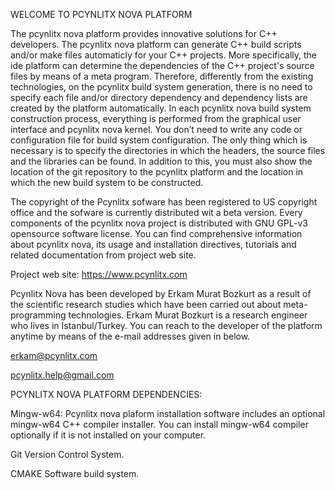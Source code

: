 
WELCOME TO PCYNLITX NOVA PLATFORM

The pcynlitx nova platform provides innovative solutions for C++ developers. The pcynlitx nova platform can generate C++ build scripts and/or make files automaticly for your C++ projects. More specifically, the ide platform can determine the dependencies of the C++ project's source files by means of a meta program. Therefore, differently from the existing technologies, on the pcynlitx build system generation, there is no need to specify each file and/or directory dependency and dependency lists are created by the platform automatically. In each pcynlitx nova build system construction process, everything is performed from the graphical user interface and pcynlitx nova kernel. You don’t need to write any code or configuration file for build system configuration. The only thing which is necessary is to specify the directories in which the headers, the source files and the libraries can be found. In addition to this, you must also show the location of the git repository to the pcynlitx platform and the location in which the new build system to be constructed.

The copyright of the Pcynlitx sofware has been registered to US copyright office and the sofware is currently distributed wit a beta version. Every components of the pcynlitx nova project is distributed with GNU GPL-v3 opensource software license. You can find comprehensive information about pcynlitx nova, its usage and installation directives, tutorials and related documentation from project web site.

Project web site: https://www.pcynlitx.com

Pcynlitx Nova has been developed by Erkam Murat Bozkurt as a result of the scientific research studies which have been carried out about meta-programming technologies. Erkam Murat Bozkurt is a research engineer who lives in Istanbul/Turkey. You can reach to the developer of the platform anytime by means of the e-mail addresses given in below.


erkam@pcynlitx.com

pcynlitx.help@gmail.com




PCYNLITX NOVA PLATFORM DEPENDENCIES:

Mingw-w64: Pcynlitx nova plaform installation software includes an optional mingw-w64 C++ compiler installer. You can install mingw-w64 compiler optionally if it is not installed on your computer.

Git Version Control System.

CMAKE Software build system.